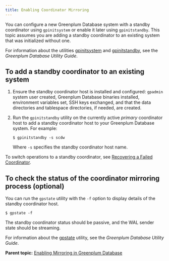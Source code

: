 ```yaml
---
title: Enabling Coordinator Mirroring 
---
```


You can configure a new Greenplum Database system with a standby coordinator using `gpinitsystem` or enable it later using `gpinitstandby`. This topic assumes you are adding a standby coordinator to an existing system that was initialized without one.

For information about the utilities [gpinitsystem](../../../utility_guide/ref/gpinitsystem.html) and [gpinitstandby](../../../utility_guide/ref/gpinitstandby.html), see the *Greenplum Database Utility Guide*.

## <a id="ki160203"></a>To add a standby coordinator to an existing system 

1.  Ensure the standby coordinator host is installed and configured: `gpadmin` system user created, Greenplum Database binaries installed, environment variables set, SSH keys exchanged, and that the data directories and tablespace directories, if needed, are created.
2.  Run the `gpinitstandby` utility on the currently active *primary* coordinator host to add a standby coordinator host to your Greenplum Database system. For example:

    ```
    $ gpinitstandby -s scdw
    ```

    Where `-s` specifies the standby coordinator host name.


To switch operations to a standby coordinator, see [Recovering a Failed Coordinator](g-recovering-a-failed-coordinator.html).

## <a id="tocheck"></a>To check the status of the coordinator mirroring process \(optional\) 

You can run the `gpstate` utility with the `-f` option to display details of the standby coordinator host.

```
$ gpstate -f
```

The standby coordinator status should be passive, and the WAL sender state should be streaming.

For information about the [gpstate](../../../utility_guide/ref/gpstate.html) utility, see the *Greenplum Database Utility Guide*.

**Parent topic:** [Enabling Mirroring in Greenplum Database](../../highavail/topics/g-enabling-mirroring-in-greenplum-database.html)

